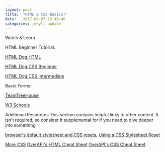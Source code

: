 ```yaml
---
layout: post
title:  "HTML & CSS Basics!"
date:   2017-08-07 13:46:40
categories: jekyll update
---
```

Watch & Learn

HTML Beginner Tutorial:

[HTML Dog HTML](http://www.htmldog.com/guides/html/beginner/)

[HTML Dog CSS Beginner](http://www.htmldog.com/guides/css/beginner/)

[HTML Dog CSS Intermediate](http://www.htmldog.com/guides/css/intermediate/)

Basic Forms:

[TeamTreeHouse](https://teamtreehouse.com/library/html/forms/inputs)

[W3 Schools](https://www.w3schools.com/html/html_forms.asp)



Additional Resources
This section contains helpful links to other content. It isn't required, so consider it supplemental for if you need to dive deeper into something

[browser's default stylesheet and CSS resets](https://www.youtube.com/watch?v=14Vb6tZCjEY),
[Using a CSS Stylesheet Reset](https://www.youtube.com/watch?v=HqRFPLP7Ffs)

[More CSS](https://www.w3schools.com/css/)
[OverAPI's HTML Cheat Sheet](http://overapi.com/html)
[OverAPI's CSS Cheat Sheet](http://overapi.com/css)


[jekyll]:      http://jekyllrb.com
[jekyll-gh]:   https://github.com/jekyll/jekyll
[jekyll-help]: https://github.com/jekyll/jekyll-help
